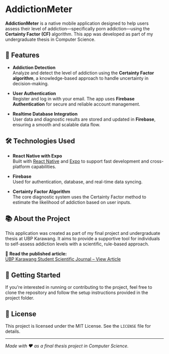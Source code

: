 # AddictionMeter

**AddictionMeter** is a native mobile application designed to help users assess their level of addiction—specifically porn addiction—using the **Certainty Factor (CF)** algorithm. This app was developed as part of my undergraduate thesis in Computer Science.

## 📱 Features

- **Addiction Detection**  
  Analyze and detect the level of addiction using the **Certainty Factor algorithm**, a knowledge-based approach to handle uncertainty in decision-making.

- **User Authentication**  
  Register and log in with your email. The app uses **Firebase Authentication** for secure and reliable account management.

- **Realtime Database Integration**  
  User data and diagnostic results are stored and updated in **Firebase**, ensuring a smooth and scalable data flow.

## 🛠 Technologies Used

- **React Native with Expo**  
  Built with [React Native](https://reactnative.dev/) and [Expo](https://expo.dev/) to support fast development and cross-platform capabilities.

- **Firebase**  
  Used for authentication, database, and real-time data syncing.

- **Certainty Factor Algorithm**  
  The core diagnostic system uses the Certainty Factor method to estimate the likelihood of addiction based on user inputs.

## 📚 About the Project

This application was created as part of my final project and undergraduate thesis at UBP Karawang. It aims to provide a supportive tool for individuals to self-assess addiction levels with a scientific, rule-based approach.

📄 **Read the published article:**  
[UBP Karawang Student Scientific Journal – View Article](https://journal.ubpkarawang.ac.id/mahasiswa/index.php/ssj/article/view/435)

## 🚀 Getting Started

If you're interested in running or contributing to the project, feel free to clone the repository and follow the setup instructions provided in the project folder.

## 📄 License

This project is licensed under the MIT License. See the `LICENSE` file for details.

---

*Made with ❤️ as a final thesis project in Computer Science.*
